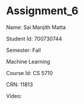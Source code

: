 # Assignment_6

Name: Sai Manjith Matta

Student Id: 700730744

Semester: Fall

Machine Learning

Course Id: CS 5710

CRN: 11813




Video:
